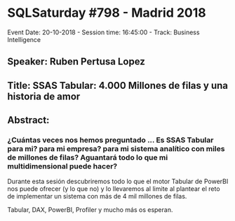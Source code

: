 # SQLSaturday #798 - Madrid 2018
Event Date: 20-10-2018 - Session time: 16:45:00 - Track: Business Intelligence
## Speaker: Ruben Pertusa Lopez
## Title: SSAS Tabular: 4.000 Millones de filas y una historia de amor
## Abstract:
### ¿Cuántas veces nos hemos preguntado ... Es SSAS Tabular para mi? para mi empresa? para mi sistema analítico con miles de millones de filas? Aguantará todo lo que mi multidimensional puede hacer?

Durante esta sesión descubriremos todo lo que el motor Tabular de PowerBI nos puede ofrecer (y lo que no) y lo llevaremos al limite al plantear el reto de implementar un sistema con más de 4 mil millones de filas.

Tabular, DAX, PowerBI, Profiler y mucho más os esperan.

